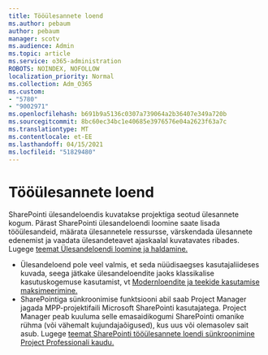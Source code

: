 ```yaml
---
title: Tööülesannete loend
ms.author: pebaum
author: pebaum
manager: scotv
ms.audience: Admin
ms.topic: article
ms.service: o365-administration
ROBOTS: NOINDEX, NOFOLLOW
localization_priority: Normal
ms.collection: Adm_O365
ms.custom:
- "5780"
- "9002971"
ms.openlocfilehash: b691b9a5136c0307a739064a2b36407e349a720b
ms.sourcegitcommit: 8bc60ec34bc1e40685e3976576e04a2623f63a7c
ms.translationtype: MT
ms.contentlocale: et-EE
ms.lasthandoff: 04/15/2021
ms.locfileid: "51829480"
---
```

# <a name="task-list"></a>Tööülesannete loend

SharePointi ülesandeloendis kuvatakse projektiga seotud ülesannete kogum. Pärast SharePointi ülesandeloendi loomine saate lisada tööülesandeid, määrata ülesannetele ressursse, värskendada ülesannete edenemist ja vaadata ülesandeteavet ajaskaalal kuvatavates ribades. Lugege [teemat Ülesandeloendi loomine ja haldamine.](https://support.microsoft.com/office/466ad207-46fd-4c77-9af1-41bc23cec21a)  

-   Ülesandeloend pole veel valmis, et seda nüüdisaegses kasutajaliideses kuvada, seega jätkake ülesandeloendite jaoks klassikalise kasutuskogemuse kasutamist, vt [Modernloendite ja teekide kasutamise maksimeerimine.](https://docs.microsoft.com/sharepoint/dev/transform/modernize-userinterface-lists-and-libraries)
-   SharePointiga sünkroonimise funktsiooni abil saab Project Manager jagada MPP-projektifaili Microsoft SharePointi kasutajatega. Project Manager peab kuuluma selle emasaidikogumi SharePointi omanike rühma (või vähemalt kujundajaõigused), kus uus või olemasolev sait asub. Lugege [teemat SharePointi tööülesannete loendi sünkroonimine Project Professionali kaudu.](https://docs.microsoft.com/office/troubleshoot/project/sync-with-tasks-from-project)